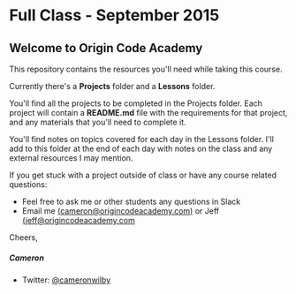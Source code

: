 # Full Class - September 2015

## Welcome to Origin Code Academy

This repository contains the resources you'll need while taking this course. 

Currently there's a **Projects** folder and a **Lessons** folder. 

You'll find all the projects to be completed in the Projects folder. Each project will contain a **README.md** file with the requirements for that project, and any materials that you'll need to complete it.

You'll find notes on topics covered for each day in the Lessons folder. I'll add to this folder at the end of each day with notes on the class and any external resources I may mention.

If you get stuck with a project outside of class or have any course related questions:

- Feel free to ask me or other students any questions in Slack
- Email me [(cameron@origincodeacademy.com)](mailto:cameron@origincodeacademy.com) or Jeff [(jeff@origincodeacademy.com](mailto:jeff@origincodeacademy.com)

Cheers,

##### Cameron

* Twitter: [@cameronwilby](https://twitter.com/cameronwilby)
